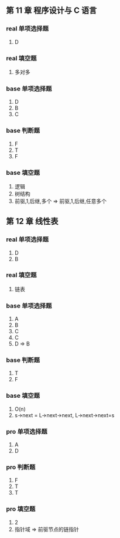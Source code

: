 ## 第 11 章 程序设计与 C 语言

### real 单项选择题

1. D

### real 填空题

1. 多对多

### base 单项选择题

1. D
2. B
3. C

### base 判断题

1. F
2. T
3. F

### base 填空题

1. 逻辑
2. 树结构
3. 前驱,1,后继,多个 => 前驱,1,后继,任意多个

## 第 12 章 线性表

### real 单项选择题

1. D
2. B

### real 填空题

1. 链表

### base 单项选择题

1. A
2. B
3. C
4. C
5. D => B

### base 判断题

1. T
2. F

### base 填空题

1. O(n)
2. s->next = L->next->next, L->next->next=s

### pro 单项选择题

1. A
2. D

### pro 判断题

1. F
2. T
3. T

### pro 填空题

1. 2
2. 指针域 => 前驱节点的链指针
